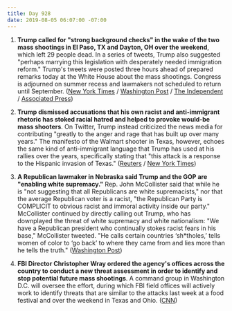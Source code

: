 ```yaml
---
title: Day 928
date: 2019-08-05 06:07:00 -07:00
---
```


1. **Trump called for "strong background checks" in the wake of the two mass shootings in El Paso, TX and Dayton, OH over the weekend**, which left 29 people dead. In a series of tweets, Trump also suggested "perhaps marrying this legislation with desperately needed immigration reform." Trump's tweets were posted three hours ahead of prepared remarks today at the White House about the mass shootings. Congress is adjourned on summer recess and lawmakers not scheduled to return until September. ([New York Times](https://www.nytimes.com/2019/08/05/us/politics/trump-mass-shootings.html) / [Washington Post](https://www.washingtonpost.com/politics/trump-calls-for-strong-background-checks-after-massacres-suggests-pairing-gun-legislation-with-immigration-reform/2019/08/05/7de14d7c-b770-11e9-bad6-609f75bfd97f_story.html?noredirect=on&utm_term=.59dfc5bbb15d) / [The Independent](https://www.independent.co.uk/news/world/americas/us-politics/trump-tweet-el-paso-dayton-shooting-attack-latest-gun-control-law-immigration-reform-a9039651.html) / [Associated Press](http://))

2. **Trump dismissed accusations that his own racist and anti-immigrant rhetoric has stoked racial hatred and helped to provoke would-be mass shooters**. On Twitter, Trump instead criticized the news media for contributing "greatly to the anger and rage that has built up over many years." The manifesto of the Walmart shooter in Texas, however, echoes the same kind of anti-immigrant language that Trump has used at his rallies over the years, specifically stating that "this attack is a response to the Hispanic invasion of Texas." ([Reuters](https://www.reuters.com/article/us-usa-shooting-idUSKCN1UV15C) / [New York Times](https://www.nytimes.com/2019/08/04/us/politics/trump-mass-shootings.html))

3. **A Republican lawmaker in Nebraska said Trump and the GOP are "enabling white supremacy."** Rep. John McCollister said that while he is "not suggesting that all Republicans are white supremacists," nor that the average Republican voter is a racist, "the Republican Party is COMPLICIT to obvious racist and immoral activity inside our party." McCollister continued by directly calling out Trump, who has downplayed the threat of white supremacy and white nationalism: "We have a Republican president who continually stokes racist fears in his base," McCollister tweeted. "He calls certain countries ‘sh\*tholes,’ tells women of color to ‘go back’ to where they came from and lies more than he tells the truth." ([Washington Post](https://www.washingtonpost.com/politics/republican-state-lawmaker-in-nebraska-says-his-party-is-enabling-white-supremacy/2019/08/05/4fab3c74-b76b-11e9-bad6-609f75bfd97f_story.html?utm_term=.a8ec93c0253c))

4. **FBI Director Christopher Wray ordered the agency's offices across the country to conduct a new threat assessment in order to identify and stop potential future mass shootings**. A command group in Washington D.C. will oversee the effort, during which FBI field offices will actively work to identify threats that are similar to the attacks last week at a food festival and over the weekend in Texas and Ohio. ([CNN](https://www.cnn.com/2019/08/05/politics/fbi-mass-shooting-threats/index.html))